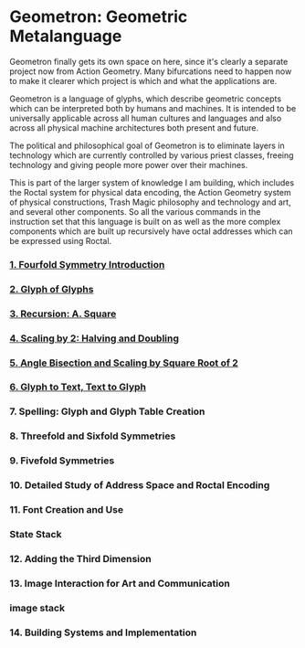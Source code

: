 # Geometron: Geometric Metalanguage

Geometron finally gets its own space on here, since it's clearly a separate project now from Action Geometry.  Many bifurcations need to happen now to make it clearer which project is which and what the applications are.  

Geometron is a language of glyphs, which describe geometric concepts which can be interpreted both by humans and machines.  It is intended to be universally applicable across all human cultures and languages and also across all physical machine architectures both present and future.  

The political and philosophical goal of Geometron is to eliminate layers in technology which are currently controlled by various priest classes, freeing technology and giving people more power over their machines.  

This is part of the larger system of knowledge I am building, which includes the Roctal system for physical data encoding, the Action Geometry system of physical constructions, Trash Magic philosophy and technology and art, and several other components.  So all the various commands in the instruction set that this language is built on as well as the more complex components which are built up recursively have octal addresses which can be expressed using Roctal.  

### [1. Fourfold Symmetry Introduction](4fold1/fourfold_symmetry.md)

### [2. Glyph of Glyphs](glyph_of_glyphs/glyph_of_glyphs.md)

### [3. Recursion: A. Square](recursionSquare/recursionSquare.md)

### [4. Scaling by 2: Halving and Doubling](scaling_by_two/scaling_by_two.md)

### [5. Angle Bisection and Scaling by Square Root of 2](square_root_2/square_root_2.md)

### [6. Glyph to Text, Text to Glyph](keyboardMapping/keyboardmapping.md)

### 7. Spelling: Glyph and Glyph Table Creation

### 8. Threefold and Sixfold Symmetries

### 9. Fivefold Symmetries

### 10. Detailed Study of Address Space and Roctal Encoding

### 11. Font Creation and Use

### State Stack

### 12. Adding the Third Dimension

### 13. Image Interaction for Art and Communication

### image stack

### 14. Building Systems and Implementation





